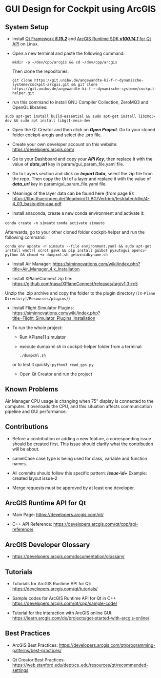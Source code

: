 # GUI Design for Cockpit using ArcGIS

## System Setup

* Install [Qt Framework _**5.15.2**_](https://developers.arcgis.com/qt/install-and-set-up/#download-the-qt-framework-for-linux-and-qt-creator) and        [ArcGIS Runtime SDK __*v100.14.1*__ for Qt API](https://developers.arcgis.com/qt/install-and-set-up/#install-arcgis-runtime-api-for-qt) on Linux.

* Open a new terminal and paste the following command:

  `mkdir -p ~/dev/cpp/arcgis && cd ~/dev/cpp/arcgis`

  Then clone the repositories:

  `git clone https://git.unibw.de/angewandte-ki-f-r-dynamische-systeme/cockpit-arcgis.git && git clone https://git.unibw.de/angewandte-ki-f-r-dynamische-systeme/cockpit-helper.git`

* run this command to install GNU Compiler Collection, ZeroMQ3 and OpenGL libraries:

`sudo apt-get install build-essential && sudo apt-get install libzmq3-dev && sudo apt install libgl1-mesa-dev`

* Open the Qt Creator and then click on __*Open Project*__. Go to your cloned folder cockpit-arcgis and select the .pro file. 

* Create your own developer account on this website: 
  https://developers.arcgis.com/

* Go to your Dashboard and copy your __*API Key*__, then replace it with the value of __*data_url*__ key in param/gui_param_file.yaml file.

* Go to Layers section and click on __*Import Data*__, select the zip file from the repo. Then copy the Url of a layer and  replace it with the value of __*data_url*__ key in param/gui_param_file.yaml file.

* Meanings of the layer data can be found here (from page 8):
https://tlbg.thueringen.de/fileadmin/TLBG/Vertrieb/testdaten/dlm/4-4_03_basis-dlm-aaa.pdf

* Install anaconda, create a new conda environment and activate it:

`conda create -n simauto`
`conda activate simauto`

Afterwards, go to your other cloned folder cockpit-helper and run the following command:

`conda env update -n simauto --file environment.yaml && sudo apt-get install wmctrl scrot gawk && pip install guibot pyautogui opencv-python && chmod +x dumpxml.sh getwinidbyname.sh`

* Install Air Manager:
https://siminnovations.com/wiki/index.php?title=Air_Manager_4.x_Installation
 
* Install XPlaneConnect.zip file:
https://github.com/nasa/XPlaneConnect/releases/tag/v1.3-rc5

Unzip the .zip archive and copy the folder to the plugin directory (`[X-Plane Directory]/Resources/plugins/`)

* Install Flight Simulator Plugins: 
https://siminnovations.com/wiki/index.php?title=Flight_Simulator_Plugins_Installation 

* To run the whole project:
  - Run XPlane11 simulator
  - execute dumpxml.sh in cockpit-helper folder from a terminal:

    `./dumpxml.sh`

  or to test it quickly: `python3 read_gps.py`

  - Open Qt Creator and run the project

## Known Problems
Air Manager CPU usage is changing when 75" display is connected to the computer. It overloads the CPU, and this situation affects communication pipeline and GUI performance.   

## Contributions

* Before a contribution or adding a new feature, a corresponding issue should be created first. This issue should clarify what the contribution will be about.

* camelCase case type is being used for class, variable and function names.

* All commits should follow this specific pattern: __*Issue\-\d+*__
  Example: created layout issue-2

* Merge requests must be approved by at least one developer. 

## ArcGIS Runtime API for Qt

* Main Page:
https://developers.arcgis.com/qt/

* C++ API Reference:
https://developers.arcgis.com/qt/cpp/api-reference/

## ArcGIS Developer Glossary

* https://developers.arcgis.com/documentation/glossary/

## Tutorials

* Tutorials for ArcGIS Runtime API for Qt:
https://developers.arcgis.com/qt/tutorials/

* Sample codes for ArcGIS Runtime API for Qt in C++
https://developers.arcgis.com/qt/cpp/sample-code/

* Tutorial for the interaction with ArcGIS online GUI:
https://learn.arcgis.com/de/projects/get-started-with-arcgis-online/

## Best Practices

* ArcGIS Best Practices:
https://developers.arcgis.com/qt/programming-patterns/best-practices/

* Qt Creator Best Practices:
https://web.stanford.edu/dept/cs_edu/resources/qt/recommended-settings


